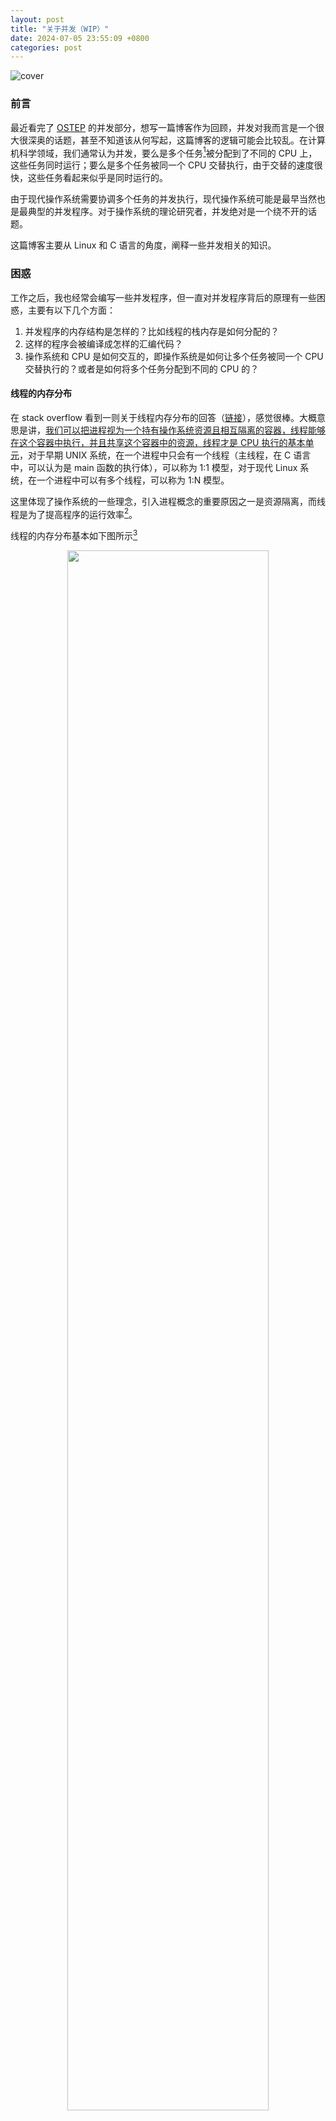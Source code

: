 ```yaml
---
layout: post
title: "关于并发（WIP）"
date: 2024-07-05 23:55:09 +0800
categories: post
---
```


![cover](/assets/imgs/concurrency-cover.png)

### 前言

最近看完了 [OSTEP](https://pages.cs.wisc.edu/~remzi/OSTEP/#book-chapters) 的并发部分，想写一篇博客作为回顾，并发对我而言是一个很大很深奥的话题，甚至不知道该从何写起，这篇博客的逻辑可能会比较乱。在计算机科学领域，我们通常认为并发，要么是多个任务[^task]被分配到了不同的 CPU 上，这些任务同时运行；要么是多个任务被同一个 CPU 交替执行，由于交替的速度很快，这些任务看起来似乎是同时运行的。

由于现代操作系统需要协调多个任务的并发执行，现代操作系统可能是最早当然也是最典型的并发程序。对于操作系统的理论研究者，并发绝对是一个绕不开的话题。

这篇博客主要从 Linux 和 C 语言的角度，阐释一些并发相关的知识。

[^task]: 文中的任务是一个统称，指具有独立执行点的单位，可以是进程、线程或者协程等。

### 困惑

工作之后，我也经常会编写一些并发程序，但一直对并发程序背后的原理有一些困惑，主要有以下几个方面：

1. 并发程序的内存结构是怎样的？比如线程的栈内存是如何分配的？
2. 这样的程序会被编译成怎样的汇编代码？
3. 操作系统和 CPU 是如何交互的，即操作系统是如何让多个任务被同一个 CPU 交替执行的？或者是如何将多个任务分配到不同的 CPU 的？

#### 线程的内存分布

在 stack overflow 看到一则关于线程内存分布的回答（[链接](https://stackoverflow.com/a/54047901/24743435)），感觉很棒。大概意思是讲，<u>我们可以把进程视为一个持有操作系统资源且相互隔离的容器，线程能够在这个容器中执行，并且共享这个容器中的资源，线程才是 CPU 执行的基本单元</u>，对于早期 UNIX 系统，在一个进程中只会有一个线程（主线程，在 C 语言中，可以认为是 main 函数的执行体），可以称为 1:1 模型，对于现代 Linux 系统，在一个进程中可以有多个线程，可以称为 1:N 模型。

这里体现了操作系统的一些理念，引入进程概念的重要原因之一是资源隔离，而线程是为了提高程序的运行效率[^other]。

[^other]: 想起之前看到过这样一句话，运维的本质在于资源的隔离，不在于资源的扩充。

线程的内存分布基本如下图所示[^thread-mem-layout]

[^thread-mem-layout]: 主要参考 [CS:APP](https://csapp.cs.cmu.edu/) 9.7.2 小节与 [OSTEP 26 节第 2 页](https://pages.cs.wisc.edu/~remzi/OSTEP/threads-intro.pdf)。


<div align="center">
<img src="/assets/imgs/thread-mem-layout.png" width="80%"/>
</div>

<p></p>

在 Linux 内核代码中，task_struct 结构体表示任务（进程或线程），也就是我们常讲的 PCB 或 TCB，对于版本 4.19.307，这个结构体定义在 include/linux/sched.h 597 行，当我们使用调用系统 API 创建一个线程时，实际会创建一个 task_struct 结构体，并放入操作系统的任务队列中，由调度器分配 CPU 资源执行。

以 x86 架构为例，通过执行 int 指令（软件中断）或 syscall（快速系统调用）指令来触发这种模式切换。

1. 操作系统与硬件是如何交互的？比如 CPU、内存及磁盘等。
2. 多线程程序的原理是怎样的？比如说汇编代码是怎样的，线程是如何成为独立的执行点的？
3. 在计算机中，操作系统能够维护自己的主导地位是由于时钟中断的存在，每隔一段时间，会触发时钟中断，执行中断处理程序，操作系统会再次拿到控制权。

序言章节给出了一个很形象的并发例子，假想面前有一张桌子，这张桌子上摆着一些桃子，每个人可以拿一个，这时有两种拿桃子的方式：

1. 大家一起拿，先在心里想好要拿哪一个再去拿，有可能想要拿的桃子先被其他人拿走了；
2. 大家排成一对，按顺序拿桃子，这种方式不会出现争抢的问题，但比较慢。

``` c
/// How to Use Inline Assembly Language in C Code?
///
/// https://gcc.gnu.org/onlinedocs/gcc/extensions-to-the-c-language-family/how-to-use-inline-assembly-language-in-c-code.html
/// https://stackoverflow.com/questions/71625166/trying-to-implement-a-spin-lock-via-lock-xchg-assembly

#include "common_threads.h"
#include <bits/pthreadtypes.h>
#include <stdio.h>
#include <string.h>

#define LOCK 1
#define UNLOCK 0

typedef volatile int vint;

static vint counter = 0;
static vint lock_t = 0;

int cmpxchgl(int expected, vint *status, int new_value) {
  asm volatile("lock cmpxchgl %2, %1"
               : "+a"(expected)
               : "m"(*status), "r"(new_value)
               : "memory", "cc");

  return expected;
}

int xchg(vint *addr, int newval) {
  int result;

  asm volatile("lock xchg %1, %0"
               : "=r"(result), "=m"(*addr)
               : "0"(newval), "m"(*addr)
               : "memory");

  return result;
}

void lock_cmpxchgl(vint *lock) {
  while (cmpxchgl(UNLOCK, lock, LOCK) != UNLOCK)
    ;
}

void unlock_cmpxchgl(vint *lock) {
  asm volatile("movl %1, %0" : "=m"(*lock) : "r"(UNLOCK) : "memory");
}

void lock_xchg(vint *lock) {
  while (xchg(lock, LOCK))
    ;
}

void unlock_xchg(vint *lock) { xchg(lock, UNLOCK); }

void *mythread(void *arg) {
  printf("%s: begin\n", (char *)arg);

  for (int i = 0; i < 1e7; i++) {
    lock_cmpxchgl(&lock_t);
    counter++;
    unlock_cmpxchgl(&lock_t);
  }

  printf("%s: end\n", (char *)arg);

  return NULL;
}

int main(int argc, char *argv[]) {
  if (argc > 1 && strcmp(argv[1], "test_xchg") == 0) {
    lock_xchg(&lock_t);
    printf("lock: lock_t: %d\n", lock_t);

    unlock_xchg(&lock_t);
    printf("unlock: lock_t: %d\n", lock_t);

    return 0;
  }

  if (argc > 1 && strcmp(argv[1], "test_cmpxchgl") == 0) {
    lock_cmpxchgl(&lock_t);
    printf("lock: lock_t: %d\n", lock_t);

    unlock_cmpxchgl(&lock_t);
    printf("unlock: lock_t: %d\n", lock_t);

    return 0;
  }

  pthread_t p1, p2;

  printf("main: begin (counter = %d)\n", counter);

  Pthread_create(&p1, NULL, mythread, "A");
  Pthread_create(&p2, NULL, mythread, "B");

  Pthread_join(p1, NULL);
  Pthread_join(p2, NULL);

  printf("main: end (counter = %d)\n", counter);

  return 0;
}
```
